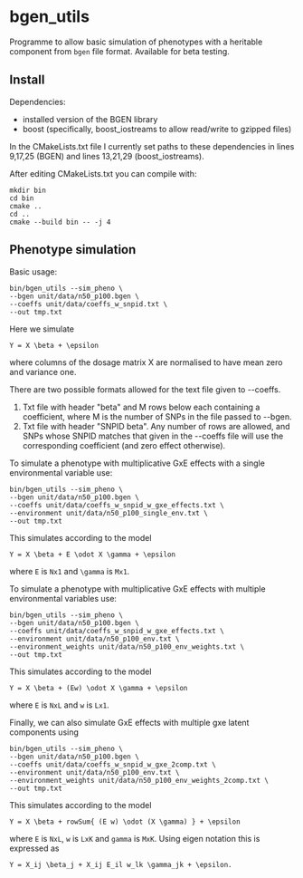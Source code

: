 # bgen_utils

Programme to allow basic simulation of phenotypes with a heritable component from `bgen` file format. Available for beta testing.

## Install
Dependencies:
- installed version of the BGEN library
- boost (specifically, boost_iostreams to allow read/write to gzipped files)

In the CMakeLists.txt file I currently set paths to these dependencies in lines 9,17,25 (BGEN) and lines 13,21,29 (boost_iostreams).

After editing CMakeLists.txt you can compile with:
```
mkdir bin
cd bin
cmake ..
cd ..
cmake --build bin -- -j 4
```

## Phenotype simulation
Basic usage:
```
bin/bgen_utils --sim_pheno \
--bgen unit/data/n50_p100.bgen \
--coeffs unit/data/coeffs_w_snpid.txt \
--out tmp.txt
```

Here we simulate
```
Y = X \beta + \epsilon
```
where columns of the dosage matrix X are normalised to have mean zero and variance one.

There are two possible formats allowed for the text file given to --coeffs.
1. Txt file with header "beta" and M rows below each containing a coefficient, where M is the number of SNPs in the file passed to --bgen.
2. Txt file with header "SNPID beta". Any number of rows are allowed, and SNPs whose SNPID matches that given in the --coeffs file will use the corresponding coefficient (and zero effect otherwise).

To simulate a phenotype with multiplicative GxE effects with a single environmental variable use:
```
bin/bgen_utils --sim_pheno \
--bgen unit/data/n50_p100.bgen \
--coeffs unit/data/coeffs_w_snpid_w_gxe_effects.txt \
--environment unit/data/n50_p100_single_env.txt \
--out tmp.txt
```

This simulates according to the model
```
Y = X \beta + E \odot X \gamma + \epsilon
```
where `E` is `Nx1` and `\gamma` is `Mx1`.

To simulate a phenotype with multiplicative GxE effects with multiple environmental variables use:
```
bin/bgen_utils --sim_pheno \
--bgen unit/data/n50_p100.bgen \
--coeffs unit/data/coeffs_w_snpid_w_gxe_effects.txt \
--environment unit/data/n50_p100_env.txt \
--environment_weights unit/data/n50_p100_env_weights.txt \
--out tmp.txt
```

This simulates according to the model
```
Y = X \beta + (Ew) \odot X \gamma + \epsilon
```
where `E` is `NxL` and `w` is `Lx1`.

Finally, we can also simulate GxE effects with multiple gxe latent components using
```
bin/bgen_utils --sim_pheno \
--bgen unit/data/n50_p100.bgen \
--coeffs unit/data/coeffs_w_snpid_w_gxe_2comp.txt \
--environment unit/data/n50_p100_env.txt \
--environment_weights unit/data/n50_p100_env_weights_2comp.txt \
--out tmp.txt
```

This simulates according to the model
```
Y = X \beta + rowSum{ (E w) \odot (X \gamma) } + \epsilon
```
where `E` is `NxL`, `w` is `LxK` and `gamma` is `MxK`. Using eigen notation this is expressed as
```
Y = X_ij \beta_j + X_ij E_il w_lk \gamma_jk + \epsilon.
```
